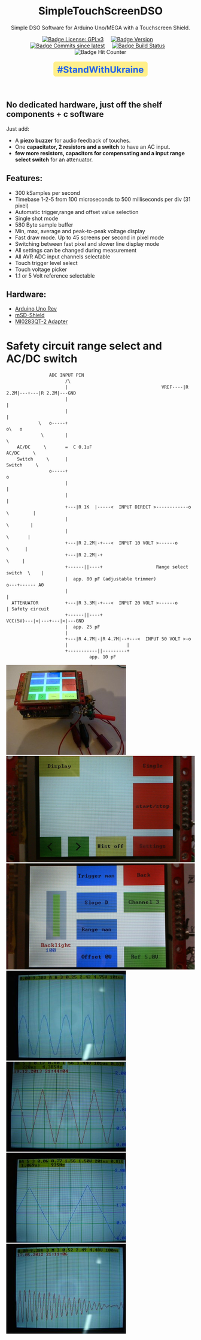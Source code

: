 <div align = center>

# SimpleTouchScreenDSO
Simple DSO Software for Arduino Uno/MEGA with a Touchscreen Shield.

[![Badge License: GPLv3](https://img.shields.io/badge/License-GPLv3-brightgreen.svg)](https://www.gnu.org/licenses/gpl-3.0)
 &nbsp; &nbsp; 
[![Badge Version](https://img.shields.io/github/v/release/ArminJo/SimpleTouchScreenDSO?include_prereleases&color=yellow&logo=DocuSign&logoColor=white)](https://github.com/ArminJo/SimpleTouchScreenDSO/releases/latest)
 &nbsp; &nbsp; 
[![Badge Commits since latest](https://img.shields.io/github/commits-since/ArminJo/SimpleTouchScreenDSO/latest?color=yellow)](https://github.com/ArminJo/SimpleTouchScreenDSO/commits/master)
 &nbsp; &nbsp; 
[![Badge Build Status](https://github.com/ArminJo/SimpleTouchScreenDSO/workflows/TestCompile/badge.svg)](https://github.com/ArminJo/SimpleTouchScreenDSO/actions)
 &nbsp; &nbsp; 
![Badge Hit Counter](https://visitor-badge.laobi.icu/badge?page_id=ArminJo_SimpleTouchScreenDSO)
<br/>
<br/>
[![Stand With Ukraine](https://raw.githubusercontent.com/vshymanskyy/StandWithUkraine/main/badges/StandWithUkraine.svg)](https://stand-with-ukraine.pp.ua)

</div>

<br/>

## No dedicated hardware, just off the shelf components + c software

Just add:
- A **piezo buzzer** for audio feedback of touches.
- One **capacitator, 2 resistors and a switch** to have an AC input.
- **few more resistors, capacitors for compensating and a input range select switch** for an attenuator.

## Features:

 - 300 kSamples per second
 - Timebase 1-2-5 from 100 microseconds to 500 milliseconds per div (31 pixel)
 - Automatic trigger,range and offset value selection
 - Single shot mode
 - 580 Byte sample buffer
 - Min, max, average and peak-to-peak voltage display
 - Fast draw mode. Up to 45 screens per second in pixel mode
 - Switching between fast pixel and slower line display mode
 - All settings can be changed during measurement
 - All AVR ADC input channels selectable
 - Touch trigger level select
 - Touch voltage picker
 - 1.1 or 5 Volt reference selectable
 
## Hardware:

 - [Arduino Uno Rev ](https://shop.watterott.com/Arduino-Uno-R3)
 - [mSD-Shield](https://shop.watterott.com/mSD-Shield-v2-microSD-RTC-Datenlogger-Shield)
 - [MI0283QT-2 Adapter](https://shop.watterott.com/MI0283QT-Adapter-v1-inkl-28-LCD-Touchpanel)
 
# Safety circuit range select and AC/DC switch

```
                ADC INPUT PIN
                      /\
                      |                                   VREF----|R 2.2M|---+---|R 2.2M|---GND
                      |                                                      |
                      |                                                      |
            \   o-----+                                                      o\   o
             \        |                                                        \
    AC/DC     \       =  C 0.1uF                                      AC/DC     \
    Switch     \      |                                               Switch     \
                o-----+                                                           o
                      |                                                           |
                      |                                                           |
                      +---|R 1K  |-----<  INPUT DIRECT >------------o   \         |
                      |                                                  \        |
                      |                                                   \       |
                      +---|R 2.2M|-+---<  INPUT 10 VOLT >------o           \      |
                      +---|R 2.2M|-+                                        \     |
                      +------||----+                    Range select switch  \    |
                      |  app. 80 pF (adjustable trimmer)                      o---+------ A0
                      |                                                           |
  ATTENUATOR          +---|R 3.3M|-+---<  INPUT 20 VOLT >------o                  | Safety circuit
                      +------||----+                              VCC(5V)---|<|---+---|<|---GND
                      |  app. 25 pF
                      |
                      +---|R 4.7M|-|R 4.7M|--+---<  INPUT 50 VOLT >-o
                      |                      |
                      +-----------||---------+
                               app. 10 pF
```
![Hardware](https://github.com/ArminJo/SimpleTouchScreenDSO/blob/master/pictures/Hardware.jpg)
![StartScreen](https://github.com/ArminJo/SimpleTouchScreenDSO/blob/master/pictures/StartScreen.jpg)
![Settings](https://github.com/ArminJo/SimpleTouchScreenDSO/blob/master/pictures/Settings.jpg)
![5kHzSine](https://github.com/ArminJo/SimpleTouchScreenDSO/blob/master/pictures/5kHzSine.jpg)
![Linearity-100us / div](https://github.com/ArminJo/SimpleTouchScreenDSO/blob/master/pictures/Linearity-100.JPG)
![Linearity-200us / div](https://github.com/ArminJo/SimpleTouchScreenDSO/blob/master/pictures/Linearity-200.JPG)
![slowTimebase](https://github.com/ArminJo/SimpleTouchScreenDSO/blob/master/pictures/slowTimebase.jpg)
